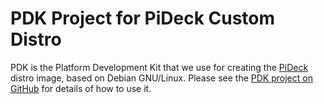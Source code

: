 # PDK Project for PiDeck Custom Distro

PDK is the Platform Development Kit that we use for creating the [PiDeck](http://pideck.com) distro image, based on Debian GNU/Linux. 
Please see the [PDK project on GitHub](https://github.com/64studio/pdk) for details of how to use it.
